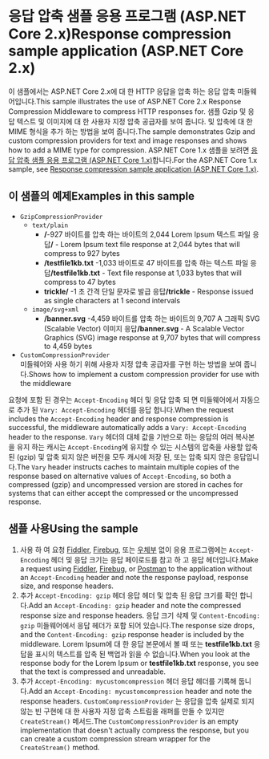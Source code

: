# <a name="response-compression-sample-application-aspnet-core-2x"></a><span data-ttu-id="d5eae-101">응답 압축 샘플 응용 프로그램 (ASP.NET Core 2.x)</span><span class="sxs-lookup"><span data-stu-id="d5eae-101">Response compression sample application (ASP.NET Core 2.x)</span></span>

<span data-ttu-id="d5eae-102">이 샘플에서는 ASP.NET Core 2.x에 대 한 HTTP 응답을 압축 하는 응답 압축 미들웨어입니다.</span><span class="sxs-lookup"><span data-stu-id="d5eae-102">This sample illustrates the use of ASP.NET Core 2.x Response Compression Middleware to compress HTTP responses for.</span></span> <span data-ttu-id="d5eae-103">샘플 Gzip 및 응답 텍스트 및 이미지에 대 한 사용자 지정 압축 공급자를 보여 줍니다. 및 압축에 대 한 MIME 형식을 추가 하는 방법을 보여 줍니다.</span><span class="sxs-lookup"><span data-stu-id="d5eae-103">The sample demonstrates Gzip and custom compression providers for text and image responses and shows how to add a MIME type for compression.</span></span> <span data-ttu-id="d5eae-104">ASP.NET Core 1.x 샘플을 보려면 [응답 압축 샘플 응용 프로그램 (ASP.NET Core 1.x)](https://github.com/aspnet/Docs/tree/master/aspnetcore/performance/response-compression/samples/1.x)합니다.</span><span class="sxs-lookup"><span data-stu-id="d5eae-104">For the ASP.NET Core 1.x sample, see [Response compression sample application (ASP.NET Core 1.x)](https://github.com/aspnet/Docs/tree/master/aspnetcore/performance/response-compression/samples/1.x).</span></span>

## <a name="examples-in-this-sample"></a><span data-ttu-id="d5eae-105">이 샘플의 예제</span><span class="sxs-lookup"><span data-stu-id="d5eae-105">Examples in this sample</span></span>
* `GzipCompressionProvider`
  * `text/plain`
    * <span data-ttu-id="d5eae-106">**/**-927 바이트를 압축 하는 바이트의 2,044 Lorem Ipsum 텍스트 파일 응답</span><span class="sxs-lookup"><span data-stu-id="d5eae-106">**/** - Lorem Ipsum text file response at 2,044 bytes that will compress to 927 bytes</span></span>
    * <span data-ttu-id="d5eae-107">**/testfile1kb.txt** -1,033 바이트로 47 바이트를 압축 하는 텍스트 파일 응답</span><span class="sxs-lookup"><span data-stu-id="d5eae-107">**/testfile1kb.txt** - Text file response at 1,033 bytes that will compress to 47 bytes</span></span>
    * <span data-ttu-id="d5eae-108">**trickle/** -1 초 간격 단일 문자로 발급 응답</span><span class="sxs-lookup"><span data-stu-id="d5eae-108">**/trickle** - Response issued as single characters at 1 second intervals</span></span> 
  * `image/svg+xml`
    * <span data-ttu-id="d5eae-109">**/banner.svg** -4,459 바이트를 압축 하는 바이트의 9,707 A 그래픽 SVG (Scalable Vector) 이미지 응답</span><span class="sxs-lookup"><span data-stu-id="d5eae-109">**/banner.svg** - A Scalable Vector Graphics (SVG) image response at 9,707 bytes that will compress to 4,459 bytes</span></span>
* `CustomCompressionProvider`<br><span data-ttu-id="d5eae-110">미들웨어와 사용 하기 위해 사용자 지정 압축 공급자를 구현 하는 방법을 보여 줍니다.</span><span class="sxs-lookup"><span data-stu-id="d5eae-110">Shows how to implement a custom compression provider for use with the middleware</span></span>

<span data-ttu-id="d5eae-111">요청에 포함 된 경우는 `Accept-Encoding` 헤더 및 응답 압축 되 면 미들웨어에서 자동으로 추가 된 `Vary: Accept-Encoding` 헤더를 응답 합니다.</span><span class="sxs-lookup"><span data-stu-id="d5eae-111">When the request includes the `Accept-Encoding` header and response compression is successful, the middleware automatically adds a `Vary: Accept-Encoding` header to the response.</span></span> <span data-ttu-id="d5eae-112">`Vary` 헤더의 대체 값을 기반으로 하는 응답의 여러 복사본을 유지 하는 캐시는 `Accept-Encoding`에 유지할 수 있는 시스템의 압축을 사용할 압축된 (gzip) 및 압축 되지 않은 버전을 모두 캐시에 저장 된, 또는 압축 되지 않은 응답입니다.</span><span class="sxs-lookup"><span data-stu-id="d5eae-112">The `Vary` header instructs caches to maintain multiple copies of the response based on alternative values of `Accept-Encoding`, so both a compressed (gzip) and uncompressed version are stored in caches for systems that can either accept the compressed or the uncompressed response.</span></span>

## <a name="using-the-sample"></a><span data-ttu-id="d5eae-113">샘플 사용</span><span class="sxs-lookup"><span data-stu-id="d5eae-113">Using the sample</span></span>
1. <span data-ttu-id="d5eae-114">사용 하 여 요청 [Fiddler](http://www.telerik.com/fiddler), [Firebug](http://getfirebug.com/), 또는 [우체부](https://www.getpostman.com/) 없이 응용 프로그램에는 `Accept-Encoding` 헤더 및 응답 크기는 응답 페이로드를 참고 하 고 응답 헤더입니다.</span><span class="sxs-lookup"><span data-stu-id="d5eae-114">Make a request using [Fiddler](http://www.telerik.com/fiddler), [Firebug](http://getfirebug.com/), or [Postman](https://www.getpostman.com/) to the application without an `Accept-Encoding` header and note the response payload, response size, and response headers.</span></span>
2. <span data-ttu-id="d5eae-115">추가 `Accept-Encoding: gzip` 헤더 응답 헤더 및 압축 된 응답 크기를 확인 합니다.</span><span class="sxs-lookup"><span data-stu-id="d5eae-115">Add an `Accept-Encoding: gzip` header and note the compressed response size and response headers.</span></span> <span data-ttu-id="d5eae-116">응답 크기 삭제 및 `Content-Encoding: gzip` 미들웨어에서 응답 헤더가 포함 되어 있습니다.</span><span class="sxs-lookup"><span data-stu-id="d5eae-116">The response size drops, and the `Content-Encoding: gzip` response header is included by the middleware.</span></span> <span data-ttu-id="d5eae-117">Lorem Ipsum에 대 한 응답 본문에서 볼 때 또는 **testfile1kb.txt** 응답을 표시의 텍스트를 압축 된 백업과 읽을 수 없습니다.</span><span class="sxs-lookup"><span data-stu-id="d5eae-117">When you look at the response body for the Lorem Ipsum or **testfile1kb.txt** response, you see that the text is compressed and unreadable.</span></span>
3. <span data-ttu-id="d5eae-118">추가 `Accept-Encoding: mycustomcompression` 헤더 응답 헤더를 기록해 둡니다.</span><span class="sxs-lookup"><span data-stu-id="d5eae-118">Add an `Accept-Encoding: mycustomcompression` header and note the response headers.</span></span> <span data-ttu-id="d5eae-119">`CustomCompressionProvider` 는 응답을 압축 실제로 되지 않는 빈 구현에 대 한 사용자 지정 압축 스트림을 래퍼를 만들 수 있지만 `CreateStream()` 메서드.</span><span class="sxs-lookup"><span data-stu-id="d5eae-119">The `CustomCompressionProvider` is an empty implementation that doesn't actually compress the response, but you can create a custom compression stream wrapper for the `CreateStream()` method.</span></span>

